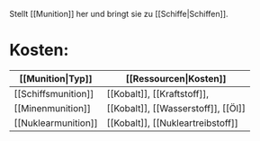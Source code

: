 Stellt [[Munition]] her und bringt sie zu [[Schiffe|Schiffen]].

# Kosten:

| [[Munition\|Typ]]   | [[Ressourcen\|Kosten]]              |
| ------------------- | ----------------------------------- |
| [[Schiffsmunition]] | [[Kobalt]], [[Kraftstoff]],         |
| [[Minenmunition]]   | [[Kobalt]], [[Wasserstoff]], [[Öl]] |
| [[Nuklearmunition]] | [[Kobalt]], [[Nukleartreibstoff]]   |
